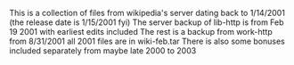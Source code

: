 This is a collection of files from wikipedia's server dating back to 1/14/2001 (the release date is 1/15/2001 fyi) 
The server backup of lib-http is from Feb 19 2001 with earliest edits included
The rest is a backup from work-http from 8/31/2001
all 2001 files are in wiki-feb.tar
There is also some bonuses included separately from maybe late 2000 to 2003
